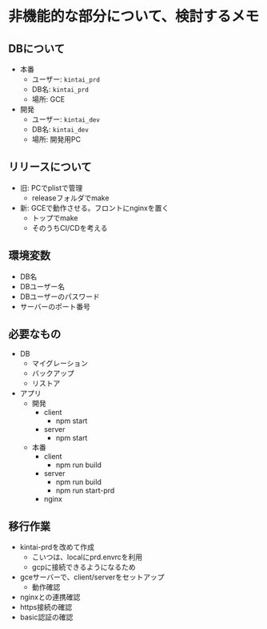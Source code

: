 # 非機能的な部分について、検討するメモ

## DBについて

- 本番
  - ユーザー: `kintai_prd`
  - DB名: `kintai_prd`
  - 場所: GCE
- 開発
  - ユーザー: `kintai_dev`
  - DB名: `kintai_dev`
  - 場所: 開発用PC

## リリースについて

- 旧: PCでplistで管理
  - releaseフォルダでmake
- 新: GCEで動作させる。フロントにnginxを置く
  - トップでmake
  - そのうちCI/CDを考える

## 環境変数

- DB名
- DBユーザー名
- DBユーザーのパスワード
- サーバーのポート番号

## 必要なもの

- DB
  - マイグレーション
  - バックアップ
  - リストア
- アプリ
  - 開発
    - client
      - npm start
    - server
      - npm start
  - 本番
    - client
      - npm run build
    - server
      - npm run build
      - npm run start-prd
    - nginx

## 移行作業

- kintai-prdを改めて作成
  - こいつは、localにprd.envrcを利用
  - gcpに接続できるようになるため
- gceサーバーで、client/serverをセットアップ
  - 動作確認
- nginxとの連携確認
- https接続の確認
- basic認証の確認
